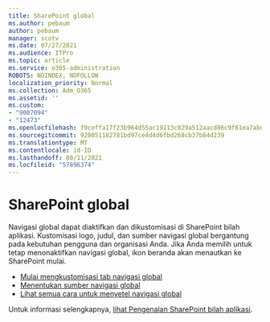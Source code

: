 ```yaml
---
title: SharePoint global
ms.author: pebaum
author: pebaum
manager: scotv
ms.date: 07/27/2021
ms.audience: ITPro
ms.topic: article
ms.service: o365-administration
ROBOTS: NOINDEX, NOFOLLOW
localization_priority: Normal
ms.collection: Adm_O365
ms.assetid: ''
ms.custom:
- "9007094"
- "12473"
ms.openlocfilehash: f9ceffa17f23b964d55ac19113c029a512aacd86c9f61ea7abd8db1a7c81381f
ms.sourcegitcommit: 920051182781bd97ce4d4d6fbd268cb37b84d239
ms.translationtype: MT
ms.contentlocale: id-ID
ms.lasthandoff: 08/11/2021
ms.locfileid: "57896374"
---
```

# <a name="sharepoint-global-navigation"></a>SharePoint global

Navigasi global dapat diaktifkan dan dikustomisasi di SharePoint bilah aplikasi. Kustomisasi logo, judul, dan sumber navigasi global bergantung pada kebutuhan pengguna dan organisasi Anda. Jika Anda memilih untuk tetap menonaktifkan navigasi global, ikon beranda akan menautkan ke SharePoint mulai.

- [Mulai mengkustomisasi tab navigasi global](https://docs.microsoft.com/SharePoint/sharepoint-app-bar?WT.mc_id=365AdminCSH_SupportCentral#get-started-customizing-the-global-navigation-tab)
- [Menentukan sumber navigasi global](https://docs.microsoft.com/SharePoint/sharepoint-app-bar?WT.mc_id=365AdminCSH_SupportCentral#determine-the-global-navigation-source-depending-on-your-home-sites-configuration)
- [Lihat semua cara untuk menyetel navigasi global](https://docs.microsoft.com/SharePoint/sharepoint-app-bar?WT.mc_id=365AdminCSH_SupportCentral#see-all-the-different-ways-you-can-set-up-global-navigation)

Untuk informasi selengkapnya, [lihat Pengenalan SharePoint bilah aplikasi](https://docs.microsoft.com/sharepoint/sharepoint-app-bar). 

